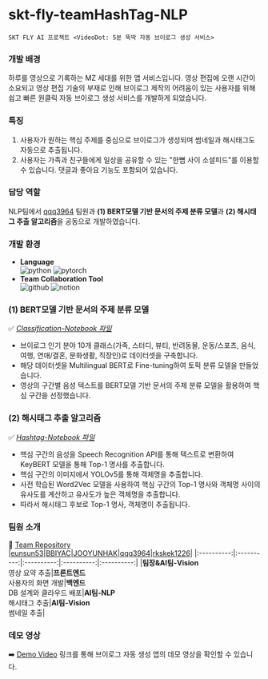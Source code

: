 # skt-fly-teamHashTag-NLP
```
SKT FLY AI 프로젝트 <VideoDot: 5분 뚝딱 자동 브이로그 생성 서비스>
```
### 개발 배경
하루를 영상으로 기록하는 MZ 세대를 위한 앱 서비스입니다. 영상 편집에 오랜 시간이 소요되고 영상 편집 기술의 부재로 인해 브이로그 제작의 어려움이 있는 사용자를 위해 쉽고 빠른 원클릭 자동 브이로그 생성 서비스를 개발하게 되었습니다.

### 특징
1. 사용자가 원하는 핵심 주제를 중심으로 브이로그가 생성되며 썸네일과 해시태그도 자동으로 추출됩니다.
2. 사용자는 가족과 친구들에게 일상을 공유할 수 있는 "한뼘 사이 소셜피드"를 이용할 수 있습니다. 댓글과 좋아요 기능도 포함되어 있습니다.

### 담당 역할
NLP팀에서 [qqq3964](https://github.com/qqq3964/SKT_Project) 팀원과 **(1) BERT모델 기반 문서의 주제 분류 모델**과 **(2) 해시태그 추출 알고리즘**을 공동으로 개발하였습니다.

### 개발 환경
- **Language**</br>
![python](https://img.shields.io/badge/python-3776AB?style=for-the-badge&logo=python&logoColor=white)
![pytorch](https://img.shields.io/badge/pytorch-EE4C2C?style=for-the-badge&logo=pytorch&logoColor=white)
- **Team Collaboration Tool**</br>
![github](https://img.shields.io/badge/github-100000?style=for-the-badge&logo=github&logoColor=white)
![notion](https://img.shields.io/badge/notion-000000?style=for-the-badge&logo=notion&logoColor=white)

### (1) BERT모델 기반 문서의 주제 분류 모델
✅ *[Classification-Notebook 파일](https://github.com/soyeong-kim/skt-fly-teamHashTag-NLP/tree/main/Classification-Notebook)*</br>
- 브이로그 인기 분야 10개 클래스(가족, 스터디, 뷰티, 반려동물, 운동/스포츠, 음식, 여행, 연애/결혼, 문화생활, 직장인)로 데이터셋을 구축합니다.
- 해당 데이터셋을 Multilingual BERT로 Fine-tuning하여 토픽 분류 모델을 만들었습니다.
- 영상의 구간별 음성 텍스트를 BERT모델 기반 문서의 주제 분류 모델을 활용하여 핵심 구간을 선정했습니다.

### (2) 해시태그 추출 알고리즘
✅ *[Hashtag-Notebook 파일](https://github.com/soyeong-kim/skt-fly-teamHashTag-NLP/tree/main/Hashtag-Notebook)*</br>
- 핵심 구간의 음성을 Speech Recognition API를 통해 텍스트로 변환하여 KeyBERT 모델을 통해 Top-1 명사를 추출합니다.
- 핵심 구간의 이미지에서 YOLOv5를 통해 객체명을 추출합니다.
- 사전 학습된 Word2Vec 모델을 사용하여 핵심 구간의 Top-1 명사와 객체명 사이의 유사도를 계산하고 유사도가 높은 객체명을 추출합니다.
- 따라서 해시태그 후보로 Top-1 명사, 객체명이 추출됩니다.

### 팀원 소개
📌 [Team Repository](https://github.com/skt-fly-teamHashTag)</br>
|[eunsun53](https://github.com/skt-fly-teamHashTag/ML-total)|[BBIYAC](https://github.com/skt-fly-teamHashTag/Frontend)|[JOOYUNHAK](https://github.com/JOOYUNHAK/skt-fly-ai-team-hashtag-backend)|[qqq3964](https://github.com/qqq3964/SKT_Project)|[rkskek1226](https://github.com/rkskek1226/SKT_FLY_AI_Challenger_HashTag)|
|:----------:|:----------:|:----------:|:----------:|:----------:|
|**팀장&AI팀-Vision**</br>영상 요약 추출|**프론트엔드**</br>사용자의 화면 개발|**백엔드**</br>DB 설계와 클라우드 배포|**AI팀-NLP**</br> 해시태그 추출|**AI팀-Vision**</br>썸네일 추출|

### 데모 영상
➡️ [Demo Video](https://github.com/skt-fly-teamHashTag/Frontend/blob/master/README.md#%EC%8B%A4%ED%96%89-%EC%98%81%EC%83%81) 링크를 통해 브이로그 자동 생성 앱의 데모 영상을 확인할 수 있습니다.
